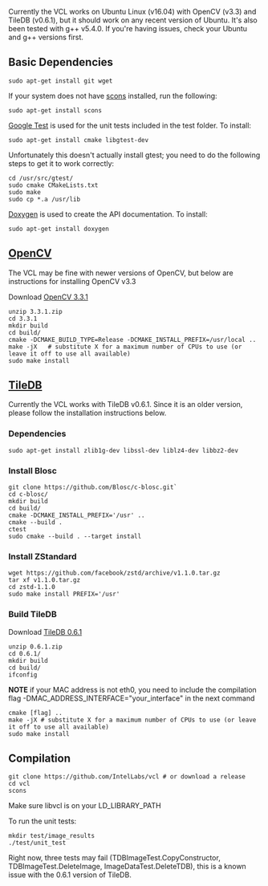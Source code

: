Currently the VCL works on Ubuntu Linux (v16.04) with OpenCV (v3.3) and TileDB (v0.6.1), but it should work on any recent version of Ubuntu. It's also been tested with g++ v5.4.0. If you're having issues, check your Ubuntu and g++ versions first. 

## Basic Dependencies
    sudo apt-get install git wget

If your system does not have [scons](http://scons.org/) installed, run the following:

    sudo apt-get install scons

[Google Test](https://github.com/google/googletest) is used for the unit tests included in the test folder. To install:

    sudo apt-get install cmake libgtest-dev

Unfortunately this doesn't actually install gtest; you need to do the following steps to get it to work correctly:

    cd /usr/src/gtest/
    sudo cmake CMakeLists.txt
    sudo make
    sudo cp *.a /usr/lib

[Doxygen](http://www.stack.nl/~dimitri/doxygen/) is used to create the API documentation. To install: 

    sudo apt-get install doxygen

## [OpenCV](https://opencv.org/)
The VCL may be fine with newer versions of OpenCV, but below are instructions for installing OpenCV v3.3

Download [OpenCV 3.3.1](https://github.com/opencv/opencv/archive/3.3.1.zip)

    unzip 3.3.1.zip
    cd 3.3.1
    mkdir build
    cd build/
    cmake -DCMAKE_BUILD_TYPE=Release -DCMAKE_INSTALL_PREFIX=/usr/local ..
    make -jX   # substitute X for a maximum number of CPUs to use (or leave it off to use all available)
    sudo make install  

## [TileDB](https://tiledb.io/)
Currently the VCL works with TileDB v0.6.1. Since it is an older version, please follow the installation instructions below. 
### Dependencies
    sudo apt-get install zlib1g-dev libssl-dev liblz4-dev libbz2-dev

### Install Blosc
    git clone https://github.com/Blosc/c-blosc.git`
    cd c-blosc/
    mkdir build
    cd build/
    cmake -DCMAKE_INSTALL_PREFIX='/usr' ..
    cmake --build .
    ctest
    sudo cmake --build . --target install

### Install ZStandard
    wget https://github.com/facebook/zstd/archive/v1.1.0.tar.gz
    tar xf v1.1.0.tar.gz
    cd zstd-1.1.0
    sudo make install PREFIX='/usr'

### Build TileDB
Download [TileDB 0.6.1](https://github.com/TileDB-Inc/TileDB/archive/0.6.1.zip)

    unzip 0.6.1.zip
    cd 0.6.1/
    mkdir build
    cd build/
    ifconfig 

**NOTE** if your MAC address is not eth0, you need to include the compilation flag -DMAC_ADDRESS_INTERFACE="your_interface" in the next command

    cmake [flag] ..
    make -jX # substitute X for a maximum number of CPUs to use (or leave it off to use all available)
    sudo make install

## Compilation
    git clone https://github.com/IntelLabs/vcl # or download a release
    cd vcl
    scons

Make sure libvcl is on your LD_LIBRARY_PATH

To run the unit tests:

    mkdir test/image_results
    ./test/unit_test

Right now, three tests may fail (TDBImageTest.CopyConstructor, TDBImageTest.DeleteImage, ImageDataTest.DeleteTDB), this is a known issue with the 0.6.1 version of TileDB.
